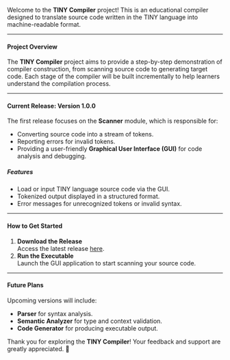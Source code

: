 Welcome to the **TINY Compiler** project! This is an educational compiler designed to translate source code written in the TINY language into machine-readable format.  

---

#### **Project Overview**  
The **TINY Compiler** project aims to provide a step-by-step demonstration of compiler construction, from scanning source code to generating target code. Each stage of the compiler will be built incrementally to help learners understand the compilation process.  

---

#### **Current Release: Version 1.0.0**  
The first release focuses on the **Scanner** module, which is responsible for:  
- Converting source code into a stream of tokens.  
- Reporting errors for invalid tokens.  
- Providing a user-friendly **Graphical User Interface (GUI)** for code analysis and debugging.  

##### Features  
- Load or input TINY language source code via the GUI.  
- Tokenized output displayed in a structured format.  
- Error messages for unrecognized tokens or invalid syntax.  

---

#### **How to Get Started**  
1. **Download the Release**  
   Access the latest release [here](https://github.com/ENGaliyasser/TINY-Compiler/releases/tag/v1.0.0).  
2. **Run the Executable**  
   Launch the GUI application to start scanning your source code.  

---

#### **Future Plans**  
Upcoming versions will include:  
- **Parser** for syntax analysis.  
- **Semantic Analyzer** for type and context validation.  
- **Code Generator** for producing executable output.  

Thank you for exploring the **TINY Compiler**! Your feedback and support are greatly appreciated. 🚀
